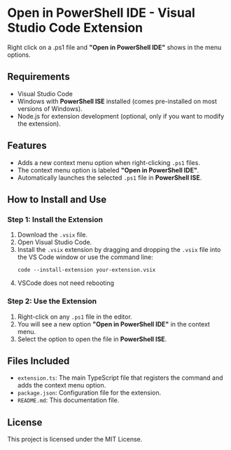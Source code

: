 
# Open in PowerShell IDE - Visual Studio Code Extension

Right click on a .ps1 file and **"Open in PowerShell IDE"** shows in the menu options.

## Requirements
- Visual Studio Code
- Windows with **PowerShell ISE** installed (comes pre-installed on most versions of Windows).
- Node.js for extension development (optional, only if you want to modify the extension).

## Features
- Adds a new context menu option when right-clicking `.ps1` files.
- The context menu option is labeled **"Open in PowerShell IDE"**.
- Automatically launches the selected `.ps1` file in **PowerShell ISE**.

## How to Install and Use

### Step 1: Install the Extension
1. Download the `.vsix` file.
2. Open Visual Studio Code.
3. Install the `.vsix` extension by dragging and dropping the `.vsix` file into the VS Code window or use the command line:
   ```
   code --install-extension your-extension.vsix
   ```
4. VSCode does not need rebooting

### Step 2: Use the Extension
1. Right-click on any `.ps1` file in the editor.
2. You will see a new option **"Open in PowerShell IDE"** in the context menu.
3. Select the option to open the file in **PowerShell ISE**.

## Files Included
- `extension.ts`: The main TypeScript file that registers the command and adds the context menu option.
- `package.json`: Configuration file for the extension.
- `README.md`: This documentation file.


## License

This project is licensed under the MIT License.
